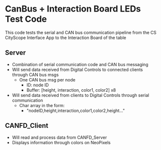 # CanBus + Interaction Board LEDs Test Code 

This code tests the serial and CAN bus communication pipeline from the CS CityScope Interface App to the Interaction Board of the table

## Server

-  Combination of serial communication code and CAN bus messaging 
-  Will send data received from Digital Controls to connected clients through CAN bus msgs
    + One CAN bus msg per node
        * ID: node ID
        * Buffer: [height, interaction, color1, color2] x8
- Will send data received from clients to Digital Controls through serial communication
    + Char array in the form:
        * "nodeID,height,interaction,color1,color2,height..."
    
## CANFD_Client

-  Will read and process data from CANFD_Server
-  Displays information through colors on NeoPixels

